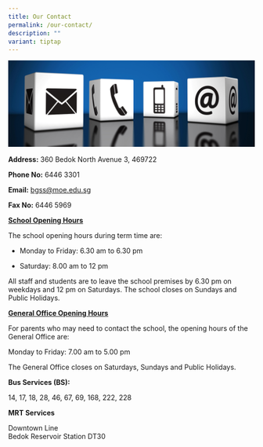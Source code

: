 ```yaml
---
title: Our Contact
permalink: /our-contact/
description: ""
variant: tiptap
---
```

![](/images/contacts.jpg)

<b>Address:</b> 360 Bedok North Avenue 3, 469722

<b>Phone No:</b> 6446 3301

<b>Email:</b> <a href="mailto:bgss@moe.edu.sg">bgss@moe.edu.sg</a>

<b>Fax No:</b> 6446 5969

**<u>School Opening Hours</u>**

The school opening hours during term time are:

* Monday to Friday: 6.30 am to 6.30 pm

* Saturday: 8.00 am to 12 pm

All staff and students are to leave the school premises by 6.30 pm on weekdays and 12 pm on Saturdays. The school closes on Sundays and Public Holidays.

**<u>General Office Opening Hours</u>**

For parents who may need to contact the school, the opening hours of the General Office are:

Monday to Friday: 7.00 am to 5.00 pm

The General Office closes on Saturdays, Sundays and Public Holidays.

**Bus Services (BS):**

14, 17, 18, 28, 46, 67, 69, 168, 222, 228

**MRT Services**

Downtown Line<br>
Bedok Reservoir Station DT30